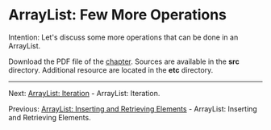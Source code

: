 # ArrayList: Few More Operations

Intention: Let's discuss some more operations that can be done in an ArrayList.

Download the PDF file of the [chapter](chapter_4.pdf). Sources are available in the <b>src</b> directory. 
Additional resource are located in the <b>etc</b> directory.

<hr>

Next: [ArrayList: Iteration](chapter_5.md "ArrayList: Iteration") - ArrayList: Iteration.

Previous: [ArrayList: Inserting and Retrieving Elements](chapter_3.md "ArrayList: Inserting and Retrieving Elements") - 
ArrayList: Inserting and Retrieving Elements.